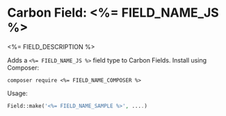 # Carbon Field: <%= FIELD_NAME_JS %>

<%= FIELD_DESCRIPTION %>

Adds a `<%= FIELD_NAME_JS %>` field type to Carbon Fields. Install using Composer:

```cli
composer require <%= FIELD_NAME_COMPOSER %>
```

Usage:

```php
Field::make('<%= FIELD_NAME_SAMPLE %>', ....)
```
